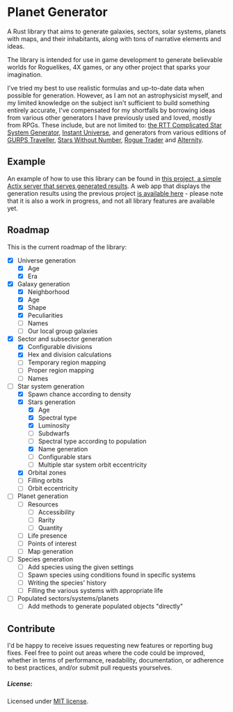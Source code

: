 # Planet Generator

A Rust library that aims to generate galaxies, sectors, solar systems, planets with maps, and their inhabitants, along with tons of narrative elements and ideas.

The library is intended for use in game development to generate believable worlds for Roguelikes, 4X games, or any other project that sparks your imagination.

I've tried my best to use realistic formulas and up-to-date data when possible for generation. However, as I am not an astrophysicist myself, and my limited knowledge on the subject isn't sufficient to build something entirely accurate, I've compensated for my shortfalls by borrowing ideas from various other generators I have previously used and loved, mostly from RPGs. These include, but are not limited to: [the RTT Complicated Star System Generator](https://wiki.rpg.net/index.php/RTT_Worldgen), [Instant Universe](https://www.drivethrurpg.com/product/153512/Instant-Universe), and generators from various editions of [GURPS Traveller](https://en.wikipedia.org/wiki/GURPS_Traveller), [Stars Without Number](https://www.drivethrurpg.com/product/226996/Stars-Without-Number-Revised-Edition), [Rogue Trader](<https://en.wikipedia.org/wiki/Rogue_Trader_(role-playing_game)>) and [Alternity](https://en.wikipedia.org/wiki/Alternity).

## Example

An example of how to use this library can be found in [this project, a simple Actix server that serves generated results](https://github.com/lmagitem/galactic-scanner). A web app that displays the generation results using the previous project [is available here](https://galactic-explorer.n42c.dev/) - please note that it is also a work in progress, and not all library features are available yet.

## Roadmap

This is the current roadmap of the library:

- [x] Universe generation
  - [x] Age
  - [x] Era
- [x] Galaxy generation
  - [x] Neighborhood
  - [x] Age
  - [x] Shape
  - [x] Peculiarities
  - [ ] Names
  - [ ] Our local group galaxies
- [x] Sector and subsector generation
  - [x] Configurable divisions
  - [x] Hex and division calculations
  - [ ] Temporary region mapping
  - [ ] Proper region mapping
  - [ ] Names
- [ ] Star system generation
  - [x] Spawn chance according to density
  - [x] Stars generation
    - [x] Age
    - [x] Spectral type
    - [x] Luminosity
    - [ ] Subdwarfs
    - [ ] Spectral type according to population
    - [x] Name generation
    - [ ] Configurable stars
    - [ ] Multiple star system orbit eccentricity
  - [x] Orbital zones
  - [ ] Filling orbits
  - [ ] Orbit eccentricity
- [ ] Planet generation
  - [ ] Resources
    - [ ] Accessibility
    - [ ] Rarity
    - [ ] Quantity
  - [ ] Life presence
  - [ ] Points of interest
  - [ ] Map generation
- [ ] Species generation
  - [ ] Add species using the given settings
  - [ ] Spawn species using conditions found in specific systems
  - [ ] Writing the species' history
  - [ ] Filling the various systems with appropriate life
- [ ] Populated sectors/systems/planets
  - [ ] Add methods to generate populated objects "directly"

## Contribute

I'd be happy to receive issues requesting new features or reporting bug fixes. Feel free to point out areas where the code could be improved, whether in terms of performance, readability, documentation, or adherence to best practices, and/or submit pull requests yourselves.

##### License:

Licensed under [MIT license](https://github.com/lmagitem/seeded-dice-roller/blob/master/LICENSE.md).
